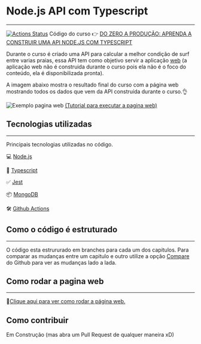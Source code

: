 # Node.js API com Typescript
-----------
[![Actions Status](https://github.com/waldemarnt/node-typescript-api/workflows/full-workflow/badge.svg)](https://github.com/waldemarnt/node-typescript-api/actions)
Código do curso 👉 [DO ZERO A PRODUÇÃO: APRENDA A CONSTRUIR UMA API NODE.JS COM TYPESCRIPT](https://www.nodejs-typescript-api.com/curso-gratis)

Durante o curso é criado uma API para calcular a melhor condição de surf entre varias praias, essa API tem como objetivo servir a aplicação [web]() (a aplicação web não
é construida durante o curso pois ela não é o foco do conteúdo, ela é disponibilizada pronta).

A imagem abaixo mostra o resultado final do curso com a página web mostrando todos os dados que vem da API construída durante o curso.👌

![Exemplo pagina web](https://i.ibb.co/qp2jtLk/Screen-Shot-2020-07-18-at-10-42-39-am.png)
[(Tutorial para executar a pagina web)](https://github.com/waldemarnt/node-typescript-api/tree/master/web)

## Tecnologias utilizadas
----
Principais tecnologias utilizadas no código.

💻 [Node.js](https://nodejs.org/)

🧰 [Typescript](https://www.typescriptlang.org/)

✅ [Jest](https://jestjs.io/)

📦 [MongoDB](https://www.mongodb.com/)

🛠 [Github Actions](https://github.com/features/actions)


## Como o código é estruturado
-----

O código esta estrururado em branches para cada um dos capitulos. Para comparar as mudanças entre um capitulo e outro utilize a opção [Compare](https://github.com/waldemarnt/node-typescript-api/compare/step1...step2) do Github para ver
as mudanças lado a lada.

## Como rodar a pagina web
----
🔗[Clique aqui para ver como rodar a página web.](https://github.com/waldemarnt/node-typescript-api/tree/master/web)

## Como contribuir
Em Construção (mas abra um Pull Request de qualquer maneira xD)
